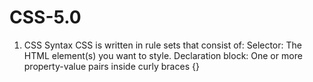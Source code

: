 # CSS-5.0
1. CSS Syntax  CSS is written in rule sets that consist of:      Selector: The HTML element(s) you want to style.     Declaration block: One or more property-value pairs inside curly braces {}
